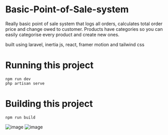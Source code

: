 # Basic-Point-of-Sale-system
Really basic point of sale system that logs all orders, calculates total order price and change owed to customer. 
Products have categories so you can easily categorise every product and create new ones. 

built using laravel, inertia js, react, framer motion and tailwind css


# Running this project
```
npm run dev
php artisan serve
```

# Building this project
```
npm run build
```

![image](https://github.com/user-attachments/assets/042ccdaf-3f98-4434-a332-ed2e5ee73d5e)
![image](https://github.com/user-attachments/assets/112a03df-a664-4df0-812a-3fef1e3661f1)
